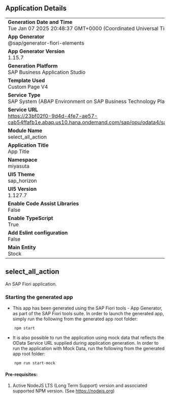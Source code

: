 ## Application Details
|               |
| ------------- |
|**Generation Date and Time**<br>Tue Jan 07 2025 20:48:37 GMT+0000 (Coordinated Universal Time)|
|**App Generator**<br>@sap/generator-fiori-elements|
|**App Generator Version**<br>1.15.7|
|**Generation Platform**<br>SAP Business Application Studio|
|**Template Used**<br>Custom Page V4|
|**Service Type**<br>SAP System (ABAP Environment on SAP Business Technology Platform)|
|**Service URL**<br>https://23bf02f0-9d4d-4fe7-ae57-cab54ffafb1e.abap.us10.hana.ondemand.com/sap/opu/odata4/sap/zui_yasu_stock_o4/srvd/sap/zui_yasu_stock_o4/0001/|
|**Module Name**<br>select_all_action|
|**Application Title**<br>App Title|
|**Namespace**<br>miyasuta|
|**UI5 Theme**<br>sap_horizon|
|**UI5 Version**<br>1.127.7|
|**Enable Code Assist Libraries**<br>False|
|**Enable TypeScript**<br>True|
|**Add Eslint configuration**<br>False|
|**Main Entity**<br>Stock|

## select_all_action

An SAP Fiori application.

### Starting the generated app

-   This app has been generated using the SAP Fiori tools - App Generator, as part of the SAP Fiori tools suite.  In order to launch the generated app, simply run the following from the generated app root folder:

```
    npm start
```

- It is also possible to run the application using mock data that reflects the OData Service URL supplied during application generation.  In order to run the application with Mock Data, run the following from the generated app root folder:

```
    npm run start-mock
```

#### Pre-requisites:

1. Active NodeJS LTS (Long Term Support) version and associated supported NPM version.  (See https://nodejs.org)


